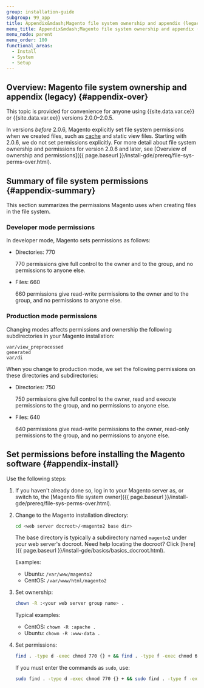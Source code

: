 ```yaml
---
group: installation-guide
subgroup: 99_app
title: Appendix&mdash;Magento file system ownership and appendix (legacy)
menu_title: Appendix&mdash;Magento file system ownership and appendix (legacy)
menu_node: parent
menu_order: 100
functional_areas:
  - Install
  - System
  - Setup
---
```


## Overview: Magento file system ownership and appendix (legacy) {#appendix-over}

This topic is provided for convenience for anyone using {{site.data.var.ce}} or {{site.data.var.ee}} versions 2.0.0&ndash;2.0.5.

In versions *before* 2.0.6, Magento explicitly set file system permissions when we created files, such as [cache](https://glossary.magento.com/cache) and static view files. Starting with 2.0.6, we do not set permissions explicitly. For more detail about file system ownership and permissions for version 2.0.6 and later, see [Overview of ownership and permissions]({{ page.baseurl }}/install-gde/prereq/file-sys-perms-over.html).

## Summary of file system permissions {#appendix-summary}

This section summarizes the permissions Magento uses when creating files in the file system.

### Developer mode permissions

In developer mode, Magento sets permissions as follows:

*  Directories: 770

   770 permissions give full control to the owner and to the group, and no permissions to anyone else.

*  Files: 660

   660 permissions give read-write permissions to the owner and to the group, and no permissions to anyone else.

### Production mode permissions

Changing modes affects permissions and ownership the following subdirectories in your Magento installation:

```text
var/view_preprocessed
generated
var/di
```

When you change to production mode, we set the following permissions on these directories and subdirectories:

*  Directories: 750

   750 permissions give full control to the owner, read and execute permissions to the group, and no permissions to anyone else.

*  Files: 640

   640 permissions give read-write permissions to the owner, read-only permissions to the group, and no permissions to anyone else.

## Set permissions before installing the Magento software {#appendix-install}

Use the following steps:

1. If you haven't already done so, log in to your Magento server as, or switch to, the [Magento file system owner]({{ page.baseurl }}/install-gde/prereq/file-sys-perms-over.html).
1. Change to the Magento installation directory:

   ```bash
   cd <web server docroot>/<magento2 base dir>
   ```

   The base directory is typically a subdirectory named `magento2` under your web server's docroot. Need help locating the docroot? Click [here]({{ page.baseurl }}/install-gde/basics/basics_docroot.html).<br>

   Examples:

   *  Ubuntu: `/var/www/magento2`
   *  CentOS: `/var/www/html/magento2`

1. Set ownership:

   ```bash
   chown -R :<your web server group name> .
   ```

   Typical examples:

   *  CentOS: `chown -R :apache .`
   *  Ubuntu: `chown -R :www-data .`

1. Set permissions:

   ```bash
   find . -type d -exec chmod 770 {} + && find . -type f -exec chmod 660 {} + && chmod u+x bin/magento
   ```

   If you must enter the commands as `sudo`, use:

   ```bash
   sudo find . -type d -exec chmod 770 {} + && sudo find . -type f -exec chmod 660 {} + && sudo chmod u+x bin/magento
   ```
